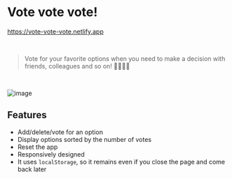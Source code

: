 # Vote vote vote!

https://vote-vote-vote.netlify.app

<br>

> Vote for your favorite options when you need to make a decision with friends, colleagues and so on! 🤦‍♀️🤦‍♂️

<br>

![image](https://user-images.githubusercontent.com/93528293/162044546-6400a25f-1cdd-44c3-b065-442532bceb65.png)

## Features

- Add/delete/vote for an option
- Display options sorted by the number of votes
- Reset the app
- Responsively designed
- It uses `localStorage`, so it remains even if you close the page and come back later
